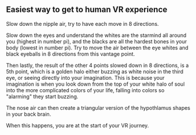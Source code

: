 ## Easiest way to get to human VR experience

Slow down the nipple air, try to have each move in 8 directions.

Slow down the eyes and understand the whites are the starmind all around you (highest in number pi), and the blacks are all the hardest bones in your body (lowest in number pi). Try to move the air between the eye whites and black eyeballs in 8 directions from this vantage point.

Then lastly, the result of the other 4 points slowed down in 8 directions, is a 5th point, which is a golden halo either buzzing as white noise in the third eye, or seeing directly into your imagination. This is because your imagination is when you look down from the top of your white halo of soul into the more complicated colors of your life, falling into colors so "alarming" they start buzzing. 

The nose air can then create a triangular version of the hypothlamus shapes in your back brain. 

When this happens, you are at the start of your VR journey.



